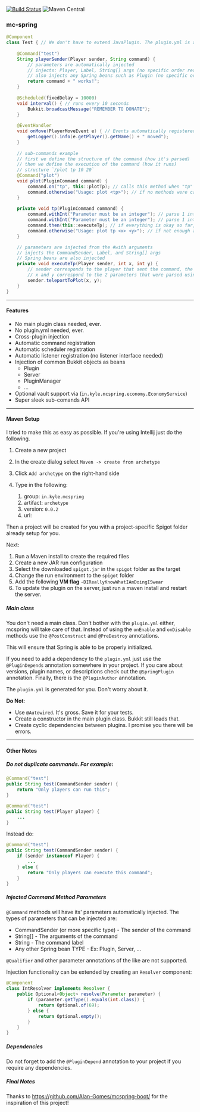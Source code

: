 [![Build Status](https://travis-ci.org/kylepls/mcspring.svg?branch=master)](https://travis-ci.org/kylepls/mcspring)
![Maven Central](https://img.shields.io/maven-central/v/in.kyle.mcspring/mcspring)


### mc-spring
```java
@Component
class Test { // We don't have to extend JavaPlugin. The plugin.yml is also generated for us.
    
    @Command("test")
    String playerSender(Player sender, String command) {
        // parameters are automatically injected
        // injects: Player, Label, String[] args (no specific order required)
        // also injects any Spring beans such as Plugin (no specific order required)
        return command + " works!";
    }
    
    @Scheduled(fixedDelay = 10000)
    void interval() { // runs every 10 seconds
        Bukkit.broadcastMessage("REMEMBER TO DONATE");
    }
    
    @EventHandler
    void onMove(PlayerMoveEvent e) { // Events automatically registered
        getLogger().info(e.getPlayer().getName() + " moved");
    }
    
    // sub-commands example
    // first we define the structure of the command (how it's parsed)
    // then we define the execution of the command (how it runs)
    // structure `/plot tp 10 20`
    @Command("plot")
    void plot(PluginCommand command) {
        command.on("tp", this::plotTp); // calls this method when "tp" is passed
        command.otherwise("Usage: plot <tp>"); // if no methods were called, fallback to this message
    }
    
    private void tp(PluginCommand command) {
        command.withInt("Parameter must be an integer"); // parse 1 integer from the command, otherwise show the message parameter
        command.withInt("Parameter must be an integer"); // parse 1 integer from the command, otherwise show the message parameter
        command.then(this::executeTp); // if everything is okay so far, run the executor
        command.otherwise("Usage: plot tp <x> <y>"); // if not enough args (or too many) were passed, show this message
    }

    // parameters are injected from the #with arguments
    // injects the CommandSender, Label, and String[] args
    // Spring beans are also injected    
    private void executeTp(Player sender, int x, int y) {
        // sender corresponds to the player that sent the command, the argument position doesn't matter
        // x and y correspond to the 2 parameters that were parsed using the #withInt method
        sender.teleportToPlot(x, y);
    }    
}
```

---

#### Features

* No main plugin class needed, ever.
* No plugin.yml needed, ever.
* Cross-plugin injection
* Automatic command registration
* Automatic scheduler registration
* Automatic listener registration (no listener interface needed)
* Injection of common Bukkit objects as beans
  * Plugin
  * Server
  * PluginManager
  * ...
* Optional vault support via (`in.kyle.mcspring.economy.EconomyService`)
* Super sleek sub-comands API

---
#### Maven Setup

I tried to make this as easy as possible. If you're using Intellij just do the following.

1. Create a new project
2. In the create dialog select `Maven -> create from archetype`
3. Click `Add archetype` on the right-hand side
4. Type in the following:

    1. group: `in.kyle.mcspring` 
    2. artifact: `archetype` 
    3. version: `0.0.2` 
    4. url: 

Then a project will be created for you with a project-specific Spigot folder already setup for you.

Next:

1. Run a Maven install to create the required files
2. Create a new JAR run configuration
3. Select the downloaded `spigot.jar` in the `spigot` folder as the target
4. Change the run environment to the `spigot` folder
5. Add the following **VM flag** `-DIReallyKnowWhatIAmDoingISwear`
6. To update the plugin on the server, just run a maven install and restart the server.

##### Main class

You don't need a main class. 
Don't bother with the `plugin.yml` either, mcspring will take care of that. 
Instead of using the `onEnable` and `onDisable` methods use the `@PostConstract` and `@PreDestroy` annotations.

This will ensure that Spring is able to be properly initialized.

If you need to add a dependency to the `plugin.yml` just use the `@PluginDepends` annotation
 somewhere in your project. If you care about versions, plugin names, or descriptions check out
the `@SpringPlugin` annotation. Finally, there is the `@PluginAuthor` annotation.

The `plugin.yml` is generated for you. Don't worry about it.

**Do Not**: 
* Use `@Autowired`. It's gross. Save it for your tests.
* Create a constructor in the main plugin class. Bukkit still loads that.
* Create cyclic dependencies between plugins. I promise you there will be errors.

--- 

#### Other Notes

##### Do not duplicate commands. For example:
```java
@Command("test")
public String test(CommandSender sender) {
    return "Only players can run this";
}

@Command("test")
public String test(Player player) {
    ...
}
```

Instead do:

```java
@Command("test")
public String test(CommandSender sender) {
    if (sender instanceof Player) {
        ...
    } else {
        return "Only players can execute this command";
    }
}
```

##### Injected Command Method Parameters
`@Command` methods will have its' parameters automatically injected.
The types of parameters that can be injected are:
* CommandSender (or more specific type) - The sender of the command
* String[] - The arguments of the command
* String -  The command label
* Any other Spring bean TYPE - Ex: Plugin, Server, ...

`@Qualifier` and other parameter annotations of the like are not supported.

Injection functionality can be extended by creating an `Resolver` component:

```java
@Component
class IntResolver implements Resolver {
    public Optional<Object> resolve(Parameter parameter) {
        if (parameter.getType().equals(int.class)) {
            return Optional.of(69);
        } else {
            return Optional.empty();
        }
    }
}
```

##### Dependencies
Do not forget to add the `@PluginDepend` annotation to your project if you require any dependencies.

##### Final Notes
Thanks to https://github.com/Alan-Gomes/mcspring-boot/ for the inspiration of this project!
